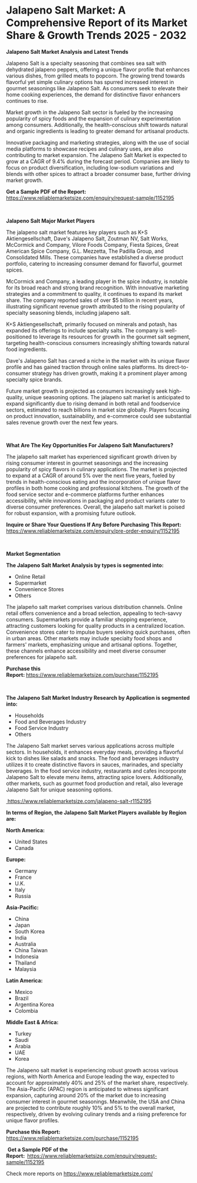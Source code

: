 <p><h1>Jalapeno Salt Market: A Comprehensive Report of its Market Share & Growth Trends 2025 - 2032</h1></p><p><strong>Jalapeno Salt Market Analysis and Latest Trends</strong></p>
<p><p>Jalapeno Salt is a specialty seasoning that combines sea salt with dehydrated jalapeno peppers, offering a unique flavor profile that enhances various dishes, from grilled meats to popcorn. The growing trend towards flavorful yet simple culinary options has spurred increased interest in gourmet seasonings like Jalapeno Salt. As consumers seek to elevate their home cooking experiences, the demand for distinctive flavor enhancers continues to rise.</p><p>Market growth in the Jalapeno Salt sector is fueled by the increasing popularity of spicy foods and the expansion of culinary experimentation among consumers. Additionally, the health-conscious shift towards natural and organic ingredients is leading to greater demand for artisanal products. </p><p>Innovative packaging and marketing strategies, along with the use of social media platforms to showcase recipes and culinary uses, are also contributing to market expansion. The Jalapeno Salt Market is expected to grow at a CAGR of 9.4% during the forecast period. Companies are likely to focus on product diversification, including low-sodium variations and blends with other spices to attract a broader consumer base, further driving market growth.</p></p>
<p><strong>Get a Sample PDF of the Report:&nbsp;</strong> <a href="https://www.reliablemarketsize.com/enquiry/request-sample/1152195?utm_campaign=3555&utm_medium=2&utm_source=Github&utm_content=ia&utm_term=04042025&utm_id=jalapeno-salt">https://www.reliablemarketsize.com/enquiry/request-sample/1152195</a></p>
<p>&nbsp;</p>
<p><strong>Jalapeno Salt Major Market Players</strong></p>
<p><p>The jalapeno salt market features key players such as K+S Aktiengesellschaft, Dave's Jalapeno Salt, Zoutman NV, Salt Works, McCormick and Company, Vilore Foods Company, Fiesta Spices, Great American Spice Company, G.L. Mezzetta, The Padilla Group, and Consolidated Mills. These companies have established a diverse product portfolio, catering to increasing consumer demand for flavorful, gourmet spices.</p><p>McCormick and Company, a leading player in the spice industry, is notable for its broad reach and strong brand recognition. With innovative marketing strategies and a commitment to quality, it continues to expand its market share. The company reported sales of over $5 billion in recent years, illustrating significant revenue growth attributed to the rising popularity of specialty seasoning blends, including jalapeno salt.</p><p>K+S Aktiengesellschaft, primarily focused on minerals and potash, has expanded its offerings to include specialty salts. The company is well-positioned to leverage its resources for growth in the gourmet salt segment, targeting health-conscious consumers increasingly shifting towards natural food ingredients.</p><p>Dave's Jalapeno Salt has carved a niche in the market with its unique flavor profile and has gained traction through online sales platforms. Its direct-to-consumer strategy has driven growth, making it a prominent player among specialty spice brands.</p><p>Future market growth is projected as consumers increasingly seek high-quality, unique seasoning options. The jalapeno salt market is anticipated to expand significantly due to rising demand in both retail and foodservice sectors, estimated to reach billions in market size globally. Players focusing on product innovation, sustainability, and e-commerce could see substantial sales revenue growth over the next few years.</p></p>
<p>&nbsp;</p>
<p><strong>What Are The Key Opportunities For Jalapeno Salt Manufacturers?</strong></p>
<p><p>The jalapeño salt market has experienced significant growth driven by rising consumer interest in gourmet seasonings and the increasing popularity of spicy flavors in culinary applications. The market is projected to expand at a CAGR of around 5% over the next five years, fueled by trends in health-conscious eating and the incorporation of unique flavor profiles in both home cooking and professional kitchens. The growth of the food service sector and e-commerce platforms further enhances accessibility, while innovations in packaging and product variants cater to diverse consumer preferences. Overall, the jalapeño salt market is poised for robust expansion, with a promising future outlook.</p></p>
<p><strong>Inquire or Share Your Questions If Any Before Purchasing This Report:</strong> <a href="https://www.reliablemarketsize.com/enquiry/pre-order-enquiry/1152195?utm_campaign=3555&utm_medium=2&utm_source=Github&utm_content=ia&utm_term=04042025&utm_id=jalapeno-salt">https://www.reliablemarketsize.com/enquiry/pre-order-enquiry/1152195</a></p>
<p>&nbsp;</p>
<p><strong>Market Segmentation</strong></p>
<p><strong>The Jalapeno Salt Market Analysis by types is segmented into:</strong></p>
<p><ul><li>Online Retail</li><li>Supermarket</li><li>Convenience Stores</li><li>Others</li></ul></p>
<p><p>The jalapeño salt market comprises various distribution channels. Online retail offers convenience and a broad selection, appealing to tech-savvy consumers. Supermarkets provide a familiar shopping experience, attracting customers looking for quality products in a centralized location. Convenience stores cater to impulse buyers seeking quick purchases, often in urban areas. Other markets may include specialty food shops and farmers' markets, emphasizing unique and artisanal options. Together, these channels enhance accessibility and meet diverse consumer preferences for jalapeño salt.</p></p>
<p><strong>Purchase this Report:&nbsp;</strong><a href="https://www.reliablemarketsize.com/purchase/1152195?utm_campaign=3555&utm_medium=2&utm_source=Github&utm_content=ia&utm_term=04042025&utm_id=jalapeno-salt">https://www.reliablemarketsize.com/purchase/1152195</a></p>
<p>&nbsp;</p>
<p><strong>The Jalapeno Salt Market Industry Research by Application is segmented into:</strong></p>
<p><ul><li>Households</li><li>Food and Beverages Industry</li><li>Food Service Industry</li><li>Others</li></ul></p>
<p><p>The Jalapeno Salt market serves various applications across multiple sectors. In households, it enhances everyday meals, providing a flavorful kick to dishes like salads and snacks. The food and beverages industry utilizes it to create distinctive flavors in sauces, marinades, and specialty beverages. In the food service industry, restaurants and cafes incorporate Jalapeno Salt to elevate menu items, attracting spice lovers. Additionally, other markets, such as gourmet food production and retail, also leverage Jalapeno Salt for unique seasoning options.</p></p>
<p><a href="https://www.reliablemarketsize.com/jalapeno-salt-r1152195?utm_campaign=3555&utm_medium=2&utm_source=Github&utm_content=ia&utm_term=04042025&utm_id=jalapeno-salt">&nbsp;https://www.reliablemarketsize.com/jalapeno-salt-r1152195</a></p>
<p><strong>In terms of Region, the Jalapeno Salt Market Players available by Region are:</strong></p>
<p>
    <p> <strong> North America: </strong>
        <ul>
            <li>United States</li>
            <li>Canada</li>
        </ul>
        </p> 
    <p> <strong> Europe: </strong>
        <ul>
            <li>Germany</li>
            <li>France</li>
            <li>U.K.</li>
            <li>Italy</li>
            <li>Russia</li>
        </ul>
        </p> 
    <p> <strong> Asia-Pacific: </strong>
        <ul>
            <li>China</li>
            <li>Japan</li>
            <li>South Korea</li>
            <li>India</li>
            <li>Australia</li>
            <li>China Taiwan</li>
            <li>Indonesia</li>
            <li>Thailand</li>
            <li>Malaysia</li>
        </ul>
        </p> 
    <p> <strong> Latin America: </strong>
        <ul>
            <li>Mexico</li>
            <li>Brazil</li>
            <li>Argentina Korea</li>
            <li>Colombia</li>
        </ul>
        </p> 
    <p> <strong> Middle East & Africa: </strong>
        <ul>
            <li>Turkey</li>
            <li>Saudi</li>
            <li>Arabia</li>
            <li>UAE</li>
            <li>Korea</li>
        </ul>
    </p>
    </p>
<p><p>The Jalapeno salt market is experiencing robust growth across various regions, with North America and Europe leading the way, expected to account for approximately 40% and 25% of the market share, respectively. The Asia-Pacific (APAC) region is anticipated to witness significant expansion, capturing around 20% of the market due to increasing consumer interest in gourmet seasonings. Meanwhile, the USA and China are projected to contribute roughly 10% and 5% to the overall market, respectively, driven by evolving culinary trends and a rising preference for unique flavor profiles.</p></p>
<p><strong>Purchase this Report: </strong><a href="https://www.reliablemarketsize.com/purchase/1152195?utm_campaign=3555&utm_medium=2&utm_source=Github&utm_content=ia&utm_term=04042025&utm_id=jalapeno-salt">https://www.reliablemarketsize.com/purchase/1152195</a></p>
<p>&nbsp;<strong>Get a Sample PDF of the Report:&nbsp;&nbsp;</strong><a href="https://www.reliablemarketsize.com/enquiry/request-sample/1152195?utm_campaign=3555&utm_medium=2&utm_source=Github&utm_content=ia&utm_term=04042025&utm_id=jalapeno-salt">https://www.reliablemarketsize.com/enquiry/request-sample/1152195</a></p>
<p><strong></strong></p>
<p>Check more reports on <a href="https://www.reliablemarketsize.com/?utm_campaign=3555&utm_medium=2&utm_source=Github&utm_content=ia&utm_term=04042025&utm_id=jalapeno-salt">https://www.reliablemarketsize.com/</a></p>